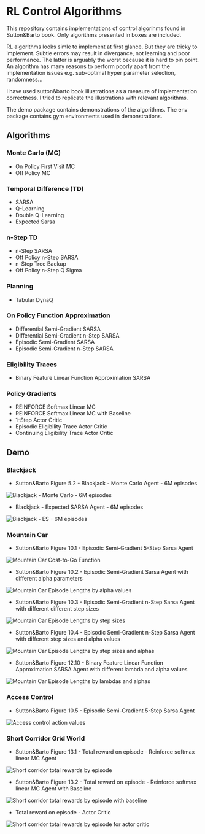 # RL Control Algorithms

This repository contains implementations of control algorihms found in Sutton&Barto book. Only algorithms presented in boxes are included.

RL algorithms looks simle to implement at first glance. But they are tricky to implement. Subtle errors may result in divergance, not learning and poor performance. The latter is arguably the worst because it is hard to pin point. An algorithm has many reasons to perform poorly apart from the implementation issues e.g. sub-optimal hyper parameter selection, randomness... 

I have used sutton&barto book illustrations as a measure of implementation correctness. I tried to replicate the illustrations with relevant algorithms. 

The demo package contains demonstrations of the algorithms. The env package contains gym environments used in demonstrations.


## Algorithms

### Monte Carlo (MC)

- On Policy First Visit MC 
- Off Policy MC

### Temporal Difference (TD)

- SARSA
- Q-Learning
- Double Q-Learning
- Expected Sarsa

### n-Step TD

- n-Step SARSA
- Off Policy n-Step SARSA
- n-Step Tree Backup
- Off Policy n-Step Q Sigma

### Planning

- Tabular DynaQ

### On Policy Function Approximation

- Differential Semi-Gradient SARSA
- Differential Semi-Gradient n-Step SARSA
- Episodic Semi-Gradient SARSA
- Episodic Semi-Gradient n-Step SARSA

### Eligibility Traces

- Binary Feature Linear Function Approximation SARSA

### Policy Gradients

- REINFORCE Softmax Linear MC
- REINFORCE Softmax Linear MC with Baseline
- 1-Step Actor Critic 
- Episodic Eligibility Trace Actor Critic
- Continuing Eligibility Trace Actor Critic

## Demo

### Blackjack

* Sutton&Barto Figure 5.2 - Blackjack - Monte Carlo Agent - 6M episodes

![Blackjack - Monte Carlo - 6M episodes](images/figure_5.2.png)

* Blackjack - Expected SARSA Agent - 6M episodes

![Blackjack - ES - 6M episodes](images/figure_blackjack-ES-6_000_000.png)


### Mountain Car

* Sutton&Barto Figure 10.1 - Episodic Semi-Gradient 5-Step Sarsa Agent

![Mountain Car Cost-to-Go Function](images/figure_10.1.png)

* Sutton&Barto Figure 10.2 - Episodic Semi-Gradient Sarsa Agent with different alpha parameters

![Mountain Car Episode Lengths by alpha values](images/figure_10.2.png)


* Sutton&Barto Figure 10.3 - Episodic Semi-Gradient n-Step Sarsa Agent with different different step sizes

![Mountain Car Episode Lengths by step sizes](images/figure_10.3.png)

* Sutton&Barto Figure 10.4 - Episodic Semi-Gradient n-Step Sarsa Agent with different step sizes and alpha values

![Mountain Car Episode Lengths by step sizes and alphas](images/figure_10.4.png)


* Sutton&Barto Figure 12.10 - Binary Feature Linear Function Approximation SARSA Agent with different lambda and alpha values

![Mountain Car Episode Lengths by lambdas and alphas](images/figure_12.10.png)


### Access Control

* Sutton&Barto Figure 10.5 - Episodic Semi-Gradient 5-Step Sarsa Agent

![Access control action values](images/figure_10.5.png)

### Short Corridor Grid World

* Sutton&Barto Figure 13.1 - Total reward on episode - Reinforce softmax linear MC Agent

![Short corridor total rewards by episode](images/figure_13.1.png)

* Sutton&Barto Figure 13.2 - Total reward on episode - Reinforce softmax linear MC Agent with Baseline

![Short corridor total rewards by episode with baseline](images/figure_13.2.png)

* Total reward on episode - Actor Critic

![Short corridor total rewards by episode for actor critic](images/figure_13.2_actor_critic.png)
